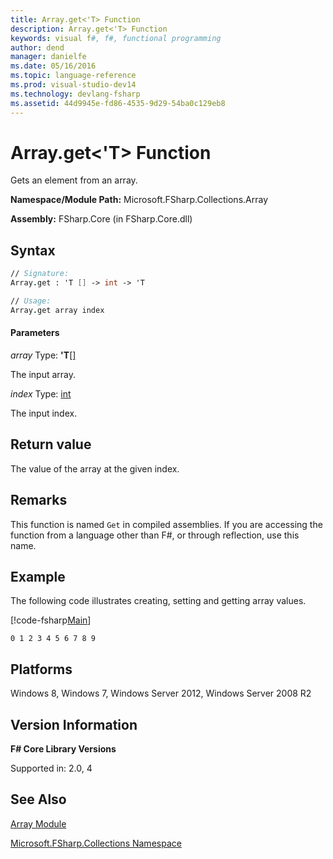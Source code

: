 ```yaml
---
title: Array.get<'T> Function
description: Array.get<'T> Function
keywords: visual f#, f#, functional programming
author: dend
manager: danielfe
ms.date: 05/16/2016
ms.topic: language-reference
ms.prod: visual-studio-dev14
ms.technology: devlang-fsharp
ms.assetid: 44d9945e-fd86-4535-9d29-54ba0c129eb8 
---
```


# Array.get<'T> Function

Gets an element from an array.

**Namespace/Module Path:** Microsoft.FSharp.Collections.Array

**Assembly:** FSharp.Core (in FSharp.Core.dll)


## Syntax

```fsharp
// Signature:
Array.get : 'T [] -> int -> 'T

// Usage:
Array.get array index
```

#### Parameters
*array*
Type: **'T**[[]](https://msdn.microsoft.com/library/def20292-9aae-4596-9275-b94e594f8493)


The input array.


*index*
Type: [int](https://msdn.microsoft.com/library/025d5455-3622-4ea5-9573-3ecbd4ee1375)


The input index.

## Return value

The value of the array at the given index.

## Remarks
This function is named `Get` in compiled assemblies. If you are accessing the function from a language other than F#, or through reflection, use this name.

## Example

The following code illustrates creating, setting and getting array values.

[!code-fsharp[Main](~/samples/snippets/fsharp/arrays/snippet9.fs)]

```
0 1 2 3 4 5 6 7 8 9
```

## Platforms
Windows 8, Windows 7, Windows Server 2012, Windows Server 2008 R2

## Version Information
**F# Core Library Versions**

Supported in: 2.0, 4

## See Also
[Array Module](index.md)

[Microsoft.FSharp.Collections Namespace](../Microsoft.FSharp.Collections-Namespace.md)